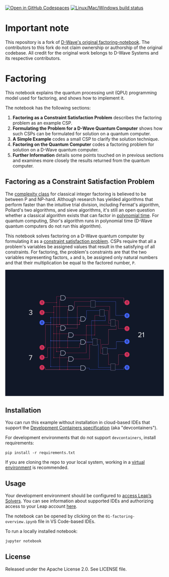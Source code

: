 [![Open in GitHub Codespaces](
  https://img.shields.io/badge/Open%20in%20GitHub%20Codespaces-333?logo=github)](
  https://codespaces.new/dwave-examples/factoring-notebook?quickstart=1)
[![Linux/Mac/Windows build status](
  https://circleci.com/gh/dwave-examples/factoring-notebook.svg?style=shield)](
  https://circleci.com/gh/dwave-examples/factoring-notebook)

# Important note

This repository is a fork of [D-Wave's original factoring-notebook](https://github.com/dwave-examples/factoring-notebook). The contributors to this fork do not claim ownership or authorship of the original codebase. All credit for the original work belongs to D-Wave Systems and its respective contributors.

# Factoring

This notebook explains the quantum processing unit (QPU) programming model used
for factoring, and shows how to implement it.

The notebook has the following sections:

1. **Factoring as a Constraint Satisfaction Problem** describes the factoring
   problem as an example CSP.
2. **Formulating the Problem for a D-Wave Quantum Computer** shows how such CSPs
   can be formulated for solution on a quantum computer.
3. **A Simple Example** codes a small CSP to clarify the solution technique.
4. **Factoring on the Quantum Computer** codes a factoring problem for solution
   on a D-Wave quantum computer.
5. **Further Information** details some points touched on in previous sections
   and examines more closely the results returned from the quantum computer.

## Factoring as a Constraint Satisfaction Problem

The [complexity class](https://en.wikipedia.org/wiki/Complexity_class) for classical
integer factoring is believed to be between P and NP-hard.  Although research has
yielded algorithms that perform faster than the intuitive trial division, including
Fermat's algorithm, Pollard's two algorithms, and sieve algorithms, it's still an
open question whether a classical algorithm exists that can factor in
[polynomial time](https://en.wikipedia.org/wiki/Time_complexity). For quantum
computing, Shor's algorithm runs in polynomial time (D-Wave quantum computers do
not run this algorithm).

This notebook solves factoring on a D-Wave quantum computer by formulating it as
a [constraint satisfaction problem](https://docs.ocean.dwavesys.com/en/stable/concepts/csp.html).
CSPs require that all a problem's variables be assigned values that result in the
satisfying of all constraints. For factoring, the problem's constraints are that
the two variables representing factors, ``a`` and ``b``, be assigned only natural
numbers and that their multiplication be equal to the factored number, ``P``.

![circuit](images/21.jpg)

## Installation

You can run this example without installation in cloud-based IDEs that support 
the [Development Containers specification](https://containers.dev/supporting)
(aka "devcontainers").

For development environments that do not support ``devcontainers``, install 
requirements:

    pip install -r requirements.txt

If you are cloning the repo to your local system, working in a 
[virtual environment](https://docs.python.org/3/library/venv.html) is 
recommended.

## Usage

Your development environment should be configured to 
[access Leap’s Solvers](https://docs.ocean.dwavesys.com/en/stable/overview/sapi.html).
You can see information about supported IDEs and authorizing access to your 
Leap account [here](https://docs.dwavesys.com/docs/latest/doc_leap_dev_env.html).  

The notebook can be opened by clicking on the 
``01-factoring-overview.ipynb`` file in VS Code-based IDEs. 

To run a locally installed notebook:

```bash
jupyter notebook
```

## License

Released under the Apache License 2.0. See LICENSE file.
